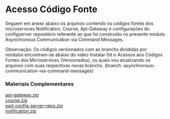 # Acesso Código Fonte

Seguem em anexo abaixo os arquivos contendo os códigos fontes dos microservices Notification, Course, Api-Gateway e configurações do configserver repositório referente ao que foi construído no presente módulo Asynchronous Communication via Command Messages. 

Observação: Os códigos versionados com as branchs divididas por módulos encontram-se abaixo do vídeo Instalar Git e Acessos aos Códigos Fontes dos Microservices (Versionados), os quais vou atualizando os arquivos com suas respectivas novas branchs. (branch: asynchronous-communication-via-command-messages)

### Materiais Complementares

[api-gateway.zip](./api-gateway.zip)  
[course.zip](./course.zip)  
[ead-config-server-repo.zip](./ead-config-server-repo.zip)  
[notification.zip](./notification.zip)  